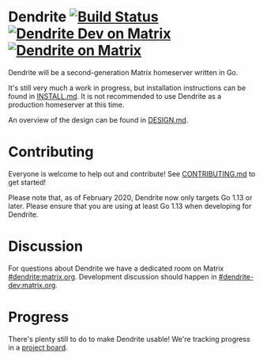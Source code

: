 # Dendrite [![Build Status](https://badge.buildkite.com/4be40938ab19f2bbc4a6c6724517353ee3ec1422e279faf374.svg?branch=master)](https://buildkite.com/matrix-dot-org/dendrite) [![Dendrite Dev on Matrix](https://img.shields.io/matrix/dendrite-dev:matrix.org.svg?label=%23dendrite-dev%3Amatrix.org&logo=matrix&server_fqdn=matrix.org)](https://matrix.to/#/#dendrite-dev:matrix.org) [![Dendrite on Matrix](https://img.shields.io/matrix/dendrite:matrix.org.svg?label=%23dendrite%3Amatrix.org&logo=matrix&server_fqdn=matrix.org)](https://matrix.to/#/#dendrite:matrix.org)

Dendrite will be a second-generation Matrix homeserver written in Go.

It's still very much a work in progress, but installation instructions can be
found in [INSTALL.md](INSTALL.md). It is not recommended to use Dendrite as a
production homeserver at this time.

An overview of the design can be found in [DESIGN.md](DESIGN.md).

# Contributing

Everyone is welcome to help out and contribute! See
[CONTRIBUTING.md](CONTRIBUTING.md) to get started!

Please note that, as of February 2020, Dendrite now only targets Go 1.13 or
later. Please ensure that you are using at least Go 1.13 when developing for
Dendrite.

# Discussion

For questions about Dendrite we have a dedicated room on Matrix
[#dendrite:matrix.org](https://matrix.to/#/#dendrite:matrix.org). Development
discussion should happen in
[#dendrite-dev:matrix.org](https://matrix.to/#/#dendrite-dev:matrix.org).

# Progress

There's plenty still to do to make Dendrite usable! We're tracking progress in a
[project board](https://github.com/matrix-org/dendrite/projects/2).
